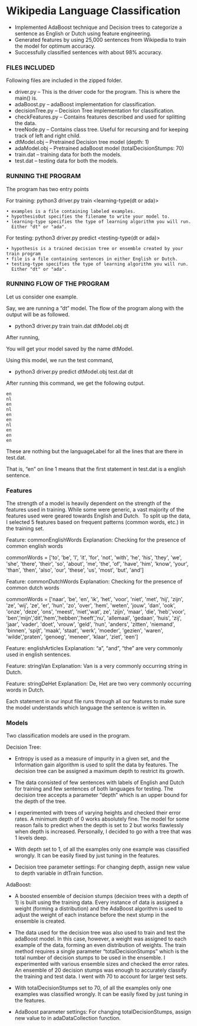 # Wikipedia Language Classification

- Implemented AdaBoost technique and Decision trees to categorize a sentence as English or Dutch using feature engineering.
- Generated features by using 25,000 sentences from Wikipedia to train the model for optimum accuracy.
- Successfully classified sentences with about 98% accuracy.



### FILES INCLUDED
Following files are included in the zipped folder.

- driver.py – This is the driver code for the program. This is where the main() is.
- adaBoost.py – adaBoost implementation for classification.
- decisionTree.py – Decision Tree implementation for classification.
- checkFeatures.py – Contains features described and used for splitting the data.
- treeNode.py – Contains class tree. Useful for recursing and for keeping track of left and right child.
- dtModel.obj – Pretrained Decision tree model (depth: 1)
- adaModel.obj – Pretrained adaBoost model (totalDecisionStumps: 70)
- train.dat – training data for both the models.
- test.dat – testing data for both the models.

                   
                   
### RUNNING THE PROGRAM
The program has two entry points

For training:
python3 driver.py train <examples> <hypothesisOut> <learning-type(dt or ada)>

    • examples is a file containing labeled examples.
    • hypothesisOut specifies the filename to write your model to.
    • learning-type specifies the type of learning algorithm you will run. 
      Either "dt" or "ada".


For testing:
python3 driver.py predict <hypothesis> <file> <testing-type(dt or ada)>

    • hypothesis is a trained decision tree or ensemble created by your train program
    • file is a file containing sentences in either English or Dutch.
    • testing-type specifies the type of learning algorithm you will run. 
      Either "dt" or "ada".

                   
                   
### RUNNING FLOW OF THE PROGRAM
Let us consider one example.

Say, we are running a “dt” model.
The flow of the program along with the output will be as followed.

- python3  driver.py  train  train.dat  dtModel.obj  dt 

After running,

You will get your model saved by the name dtModel.

Using this model, we run the test command,

- python3  driver.py  predict  dtModel.obj  test.dat  dt

After running this command, we get the following output.

	en
	nl
	en
	nl
	en
	en
	nl
	en
	en
	en

These are nothing but the languageLabel for all the lines that are there in test.dat.

That is, “en” on line 1 means that the first statement in test.dat is a english sentence.


### Features
The strength of a model is heavily dependent on the strength of the features used in training. While some were generic, a vast majority of the features used were geared towards English and Dutch. 
To split up the data, I selected 5 features based on frequent patterns (common words, etc.) in the training set.

Feature: 
commonEnglishWords
Explanation: 
Checking for the presence of common english words

commonWords = ['to', 'be', 'I', 'it', 'for', 'not', 'with', 'he', 'his', 'they', 'we', 'she', 'there', 'their', 'so', 'about', 'me', 'the', 'of', 'have', 'him', 'know', 'your', 'than', 'then', 'also', 'our', 'these', 'us', 'most', 'but', 'and']


Feature: 
commonDutchWords
Explanation: 
Checking for the presence of common dutch words

commonWords = ['naar', 'be', 'en', 'ik', 'het', 'voor', 'niet', 'met', 'hij', 'zijn', 'ze', 'wij', 'ze', 'er', 'hun', 'zo', 'over', 'hem', 'weten', 'jouw', 'dan', 'ook', 'onze', 'deze', 'ons', 'meest', 'niet','wat', ze', 'zijn', 'maar', 'die', 'heb','voor', 'ben','mijn','dit','hem','hebben','heeft','nu', 'allemaal', 'gedaan', 'huis', 'zij', 'jaar', 'vader', 'doet', 'vrouw', 'geld', 'hun', 'anders', 'zitten', 'niemand', 'binnen', 'spijt', 'maak', 'staat', 'werk', 'moeder', 'gezien', 'waren', 'wilde','praten', 'genoeg', 'meneer', 'klaar', 'ziet', 'een']


Feature: 
englishArticles
Explanation: 
“a”, “and”, “the” are very commonly used in english sentences.


Feature: 
stringVan
Explanation: 
Van is a very commonly occurring string in Dutch.


Feature: 
stringDeHet
Explanation: 
De, Het are two very commonly occurring words in Dutch.


Each statement in our input file runs through all our features to make sure the model understands which language the sentence is written in.


### Models
Two classification models are used in the program.
  
Decision Tree:

- Entropy is used as a measure of impurity in a given set, and the Information gain algorithm is used to split the data by features. The decision tree can be assigned a maximum depth to restrict its growth.

- The data consisted of few sentences with labels of English and Dutch for training and few sentences of both languages for testing. The decision tree accepts a parameter “depth” which is an upper bound for the depth of the tree. 

- I experimented with trees of varying heights and checked their error rates. A minimum depth of 0 works absolutely fine. The model for some reason fails to predict when the depth is set to 2 but works flawlessly when depth is increased. Personally, I decided to go with a tree that was 1 levels deep.

- With depth set to 1, of all the examples only one example was classified wrongly. It can be easily fixed by just tuning in the features.


- Decision tree parameter settings: For changing depth, assign new value to depth variable in dtTrain function.


AdaBoost:
	
- A boosted ensemble of decision stumps (decision trees with a depth of 1) is built using the training data. Every instance of data is assigned a weight (forming a distribution) and the AdaBoost algorithm is used to adjust the weight of each instance before the next stump in the ensemble is created.

- The data used for the decision tree was also used to train and test the adaBoost model. In this case, however, a weight was assigned to each example of the data, forming an even distribution of weights. The train method requires a single parameter “totalDecisionStumps” which is the total number of decision stumps to be used in the ensemble. I experimented with various ensemble sizes and checked the error rates. An ensemble of 20 decision stumps was enough to accurately classify the training and test data. I went with 70 to account for larger test sets.

- With totalDecisionStumps set to 70, of all the examples only one examples was classified wrongly. It can be easily fixed by just tuning in the features.


- AdaBoost parameter settings: For changing totalDecisionStumps, assign new value to in adaDataCollection function.





